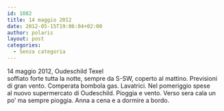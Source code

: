```yaml
---
id: 1082
title: 14 maggio 2012
date: 2012-05-15T19:06:04+02:00
author: polaris
layout: post
categories:
  - Senza categoria
---
```

14 maggio 2012, Oudeschild Texel  
soffiato forte tutta la notte, sempre da S-SW, coperto al mattino. Previsioni di gran vento. Comperata bombola gas. Lavatrici. Nel pomeriggio spese  
al nuovo supermercato di Oudeschild. Pioggia e vento. Verso sera cala un po&#8217; ma sempre pioggia. Anna a cena e a dormire a bordo.